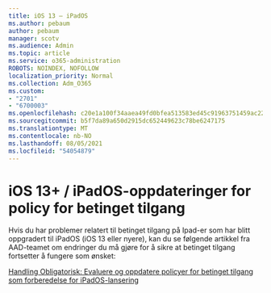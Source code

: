 ```yaml
---
title: iOS 13 – iPadOS
ms.author: pebaum
author: pebaum
manager: scotv
ms.audience: Admin
ms.topic: article
ms.service: o365-administration
ROBOTS: NOINDEX, NOFOLLOW
localization_priority: Normal
ms.collection: Adm_O365
ms.custom:
- "2701"
- "6700003"
ms.openlocfilehash: c20e1a100f34aaea49fd0bfea513583ed45c91963751459ac229a265929f3fd0
ms.sourcegitcommit: b5f7da89a650d2915dc652449623c78be6247175
ms.translationtype: MT
ms.contentlocale: nb-NO
ms.lasthandoff: 08/05/2021
ms.locfileid: "54054879"
---
```

# <a name="ios-13--ipados-updates-for-conditional-access-policy"></a>iOS 13+ / iPadOS-oppdateringer for policy for betinget tilgang

Hvis du har problemer relatert til betinget tilgang på Ipad-er som har blitt oppgradert til iPadOS (iOS 13 eller nyere), kan du se følgende artikkel fra AAD-teamet om endringer du må gjøre for å sikre at betinget tilgang fortsetter å fungere som ønsket:

[Handling Obligatorisk: Evaluere og oppdatere policyer for betinget tilgang som forberedelse for iPadOS-lansering](https://support.microsoft.com/help/4521038/action-required-update-conditional-access-policies-for-ipados)
